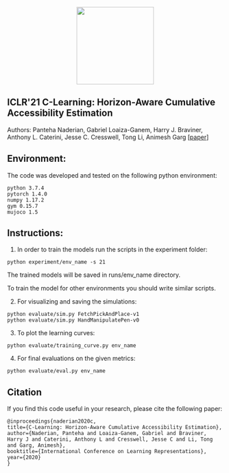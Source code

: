 <p align="center">
<a href="https://layer6.ai/"><img src="https://github.com/layer6ai-labs/DropoutNet/blob/master/logs/logobox.jpg" width="180"></a>
</p>

## ICLR'21 C-Learning: Horizon-Aware Cumulative Accessibility Estimation

Authors: Panteha Naderian, Gabriel Loaiza-Ganem, Harry J. Braviner, Anthony L. Caterini, Jesse C. Cresswell, Tong Li, Animesh Garg
[[paper](https://openreview.net/pdf?id=W3Wf_wKmqm9)]


<a name="Environment"/>

## Environment:

The code was developed and tested on the following python environment:
```
python 3.7.4
pytorch 1.4.0
numpy 1.17.2
gym 0.15.7
mujoco 1.5
```
<a name="instructions"/>

## Instructions:

1. In order to train the models run the scripts in the experiment folder:
```
python experiment/env_name -s 21
```
The trained models will be saved in runs/env_name directory.


To train the model for other environments you should write similar scripts.

2. For visualizing and saving the simulations:

```
python evaluate/sim.py FetchPickAndPlace-v1
python evaluate/sim.py HandManipulatePen-v0
```

3. To plot the learning curves:
```
python evaluate/training_curve.py env_name
```

4. For final evaluations on the given metrics:
```
python evaluate/eval.py env_name
```

<a name="citation"/>

## Citation

If you find this code useful in your research, please cite the following paper:

    @inproceedings{naderian2020c,
    title={C-Learning: Horizon-Aware Cumulative Accessibility Estimation},
    author={Naderian, Panteha and Loaiza-Ganem, Gabriel and Braviner, Harry J and Caterini, Anthony L and Cresswell, Jesse C and Li, Tong and Garg, Animesh},
    booktitle={International Conference on Learning Representations},
    year={2020}
    }

    
